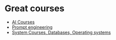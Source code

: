 
# Great courses

- [AI Courses](ai_courses.md)
- [Prompt engineering](prompt_engineering.md)
- [System Courses, Databases, Operating systems](system_courses.md)

